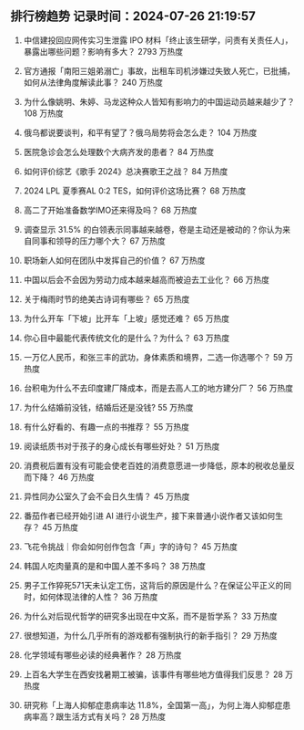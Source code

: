 
## 排行榜趋势 记录时间：2024-07-26 21:19:57
  
  1. 中信建投回应网传实习生泄露 IPO 材料「终止该生研学，问责有关责任人」，暴露出哪些问题？影响有多大？ 2793 万热度
    
  2. 官方通报「南阳三姐弟溺亡」事故，出租车司机涉嫌过失致人死亡，已批捕，如何从法律角度解读此事？ 240 万热度
    
  3. 为什么像姚明、朱婷、马龙这种众人皆知有影响力的中国运动员越来越少了？ 108 万热度
    
  4. 俄乌都说要谈判，和平有望了？俄乌局势将会怎么走？ 104 万热度
    
  5. 医院急诊会怎么处理数个大病齐发的患者？ 84 万热度
    
  6. 如何评价综艺《歌手 2024》总决赛歌王之战？ 84 万热度
    
  7. 2024 LPL 夏季赛AL 0:2 TES，如何评价这场比赛？ 68 万热度
    
  8. 高二了开始准备数学IMO还来得及吗？ 68 万热度
    
  9. 调查显示 31.5% 的白领表示同事越来越卷，卷是主动还是被动的？你认为来自同事和领导的压力哪个大？ 67 万热度
    
  10. 职场新人如何在团队中发挥自己的价值？ 67 万热度
    
  11. 中国以后会不会因为劳动力成本越来越高而被迫去工业化？ 66 万热度
    
  12. 关于梅雨时节的绝美古诗词有哪些？ 65 万热度
    
  13. 为什么开车「下坡」比开车「上坡」感觉还难？ 65 万热度
    
  14. 你心目中最能代表传统文化的是什么？为什么？ 63 万热度
    
  15. 一万亿人民币，和张三丰的武功，身体素质和境界，二选一你选哪个？ 59 万热度
    
  16. 台积电为什么不去印度建厂降成本，而是去高人工的地方建分厂？ 56 万热度
    
  17. 为什么结婚前没钱，结婚后还是没钱? 55 万热度
    
  18. 有什么好看的、有趣一点的书推荐？ 55 万热度
    
  19. 阅读纸质书对于孩子的身心成长有哪些好处？ 51 万热度
    
  20. 消费税后置有没有可能会使老百姓的消费意愿进一步降低，原本的税收总量反而下降？ 46 万热度
    
  21. 异性同办公室久了会不会日久生情？ 45 万热度
    
  22. 番茄作者已经开始引进 AI 进行小说生产，接下来普通小说作者又该如何生存？ 45 万热度
    
  23. 飞花令挑战｜你会如何创作包含「声」字的诗句？ 45 万热度
    
  24. 韩国人吃肉量真的是和中国人差不多吗？ 38 万热度
    
  25. 男子工作猝死571天未认定工伤，这背后的原因是什么？在保证公平正义的同时，如何体现法律的人性？ 36 万热度
    
  26. 为什么对后现代哲学的研究多出现在中文系，而不是哲学系？ 33 万热度
    
  27. 很想知道，为什么几乎所有的游戏都有强制执行的新手指引？ 29 万热度
    
  28. 化学领域有哪些必读的经典著作？ 28 万热度
    
  29. 上百名大学生在西安找暑期工被骗，该事件有哪些地方值得我们反思？ 28 万热度
    
  30. 研究称「上海人抑郁症患病率达 11.8%，全国第一高」，为何上海人抑郁症患病率高？跟生活方式有关吗？ 28 万热度
    